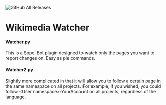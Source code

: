 ![GitHub All Releases](https://img.shields.io/github/downloads/Operator873/SAM-for-desktop/releases)

# Wikimedia Watcher #
#### Watcher.py ####
This is a Sopel Bot plugin designed to watch only the pages you want to report changes on. Easy as pie commands.

#### Watcher2.py ####
Slightly more complicated in that it will allow you to follow a certain page in the same namespace on all projects.
For example, if you wished, you could follow \<User namespace\>:YourAccount on all projects, regardless of the language.

